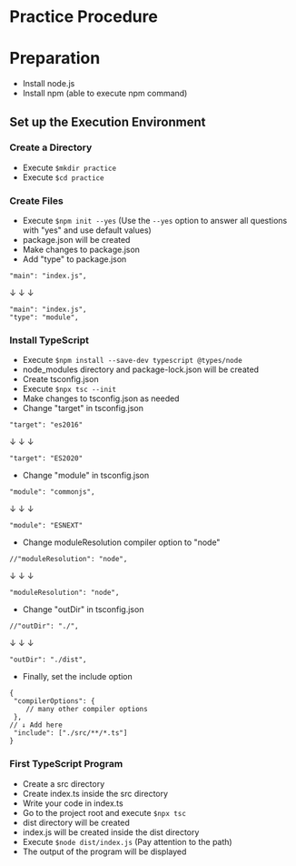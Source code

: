 # Practice Procedure
# Preparation
- Install node.js
- Install npm (able to execute npm command)
## Set up the Execution Environment
### Create a Directory
- Execute `$mkdir practice`
- Execute `$cd practice`
### Create Files
- Execute `$npm init --yes` (Use the `--yes` option to answer all questions with "yes" and use default values)
- package.json will be created
- Make changes to package.json
- Add "type" to package.json

```
"main": "index.js",
```
↓  ↓  ↓

```
"main": "index.js",
"type": "module",
```

### Install TypeScript
- Execute `$npm install --save-dev typescript @types/node`
- node_modules directory and package-lock.json will be created
- Create tsconfig.json
- Execute `$npx tsc --init`
- Make changes to tsconfig.json as needed
- Change "target" in tsconfig.json

```
"target": "es2016"
```
↓  ↓  ↓

```
"target": "ES2020"
```

- Change "module" in tsconfig.json

```
"module": "commonjs",
```
↓  ↓  ↓

```
"module": "ESNEXT"
```

- Change moduleResolution compiler option to "node"

```
//"moduleResolution": "node",
```
↓  ↓  ↓

```
"moduleResolution": "node",
```

- Change "outDir" in tsconfig.json

```
//"outDir": "./",
```
↓  ↓  ↓

```
"outDir": "./dist",
```

- Finally, set the include option
```
{
 "compilerOptions": {
    // many other compiler options
 },
// ↓ Add here
 "include": ["./src/**/*.ts"]
}
```

### First TypeScript Program
- Create a src directory
- Create index.ts inside the src directory
- Write your code in index.ts
- Go to the project root and execute `$npx tsc`
- dist directory will be created
- index.js will be created inside the dist directory
- Execute `$node dist/index.js` (Pay attention to the path)
- The output of the program will be displayed
